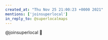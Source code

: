 ```yaml
---
created_at: "Thu Nov 25 21:00:23 +0000 2021"
mentions: ['joinsuperlocal']
in_reply_to: @superlocalmaps
---
```


@joinsuperlocal 👋